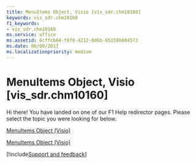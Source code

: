 ```yaml
---
title: MenuItems Object, Visio [vis_sdr.chm10160]
keywords: vis_sdr.chm10160
f1_keywords:
- vis_sdr.chm10160
ms.service: office
ms.assetid: 6cffcb64-f8f0-4212-8d6b-65159b684573
ms.date: 06/08/2017
ms.localizationpriority: medium
---
```



# MenuItems Object, Visio [vis_sdr.chm10160]

Hi there! You have landed on one of our F1 Help redirector pages. Please select the topic you were looking for below.

[MenuItems Object (Visio)](https://msdn.microsoft.com/library/5f007f6a-2ab3-5b16-7779-2d2c27f8ecca.aspx)

[MenuItems Object (Visio)](https://msdn.microsoft.com/library/7799eff9-5432-9c44-2e74-345479eef5b6%28Office.15%29.aspx)

[!include[Support and feedback](~/includes/feedback-boilerplate.md)]